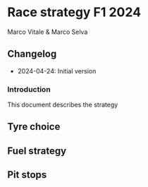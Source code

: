 # Race strategy F1 2024
Marco Vitale & Marco Selva

## Changelog

- 2024-04-24: Initial version

### Introduction

This document describes the strategy

## Tyre choice

## Fuel strategy

## Pit stops
